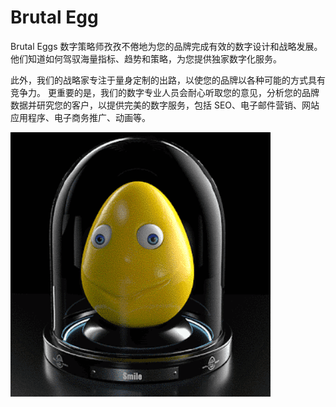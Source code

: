 # Brutal Egg

Brutal Eggs 数字策略师孜孜不倦地为您的品牌完成有效的数字设计和战略发展。 他们知道如何驾驭海量指标、趋势和策略，为您提供独家数字化服务。

此外，我们的战略家专注于量身定制的出路，以使您的品牌以各种可能的方式具有竞争力。 更重要的是，我们的数字专业人员会耐心听取您的意见，分析您的品牌数据并研究您的客户，以提供完美的数字服务，包括 SEO、电子邮件营销、网站应用程序、电子商务推广、动画等。

![NFT](微信图片_20220825114015.png)
